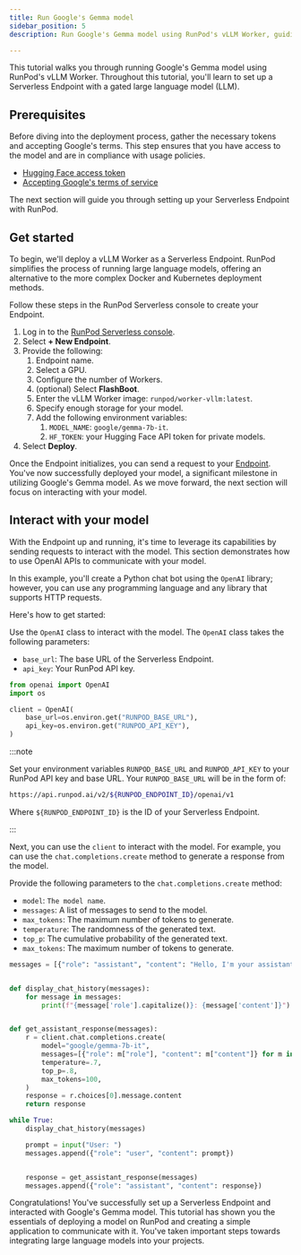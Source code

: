 ```yaml
---
title: Run Google's Gemma model
sidebar_position: 5
description: Run Google's Gemma model using RunPod's vLLM Worker, guiding you to set up a Serverless Endpoint with a gated large language model (LLM).

---
```


This tutorial walks you through running Google's Gemma model using RunPod's vLLM Worker.
Throughout this tutorial, you'll learn to set up a Serverless Endpoint with a gated large language model (LLM).

## Prerequisites

Before diving into the deployment process, gather the necessary tokens and accepting Google's terms.
This step ensures that you have access to the model and are in compliance with usage policies.

- [Hugging Face access token](https://huggingface.co/settings/tokens)
- [Accepting Google's terms of service](https://huggingface.co/google/gemma-7b)

The next section will guide you through setting up your Serverless Endpoint with RunPod.

## Get started

To begin, we'll deploy a vLLM Worker as a Serverless Endpoint.
RunPod simplifies the process of running large language models, offering an alternative to the more complex Docker and Kubernetes deployment methods.

Follow these steps in the RunPod Serverless console to create your Endpoint.

1. Log in to the [RunPod Serverless console](https://www.runpod.io/console/serverless).
2. Select **+ New Endpoint**.
3. Provide the following:
   1. Endpoint name.
   2. Select a GPU.
   3. Configure the number of Workers.
   4. (optional) Select **FlashBoot**.
   5. Enter the vLLM Worker image: `runpod/worker-vllm:latest`.
   6. Specify enough storage for your model.
   7. Add the following environment variables:
      1. `MODEL_NAME`: `google/gemma-7b-it`.
      2. `HF_TOKEN`: your Hugging Face API token for private models.
4. Select **Deploy**.

Once the Endpoint initializes, you can send a request to your [Endpoint](/serverless/endpoints/get-started).
You've now successfully deployed your model, a significant milestone in utilizing Google's Gemma model.
As we move forward, the next section will focus on interacting with your model.

## Interact with your model

With the Endpoint up and running, it's time to leverage its capabilities by sending requests to interact with the model.
This section demonstrates how to use OpenAI APIs to communicate with your model.

In this example, you'll create a Python chat bot using the `OpenAI` library; however, you can use any programming language and any library that supports HTTP requests.

Here's how to get started:

Use the `OpenAI` class to interact with the model. The `OpenAI` class takes the following parameters:

- `base_url`: The base URL of the Serverless Endpoint.
- `api_key`: Your RunPod API key.

```python
from openai import OpenAI
import os

client = OpenAI(
    base_url=os.environ.get("RUNPOD_BASE_URL"),
    api_key=os.environ.get("RUNPOD_API_KEY"),
)
```

:::note

Set your environment variables `RUNPOD_BASE_URL` and `RUNPOD_API_KEY` to your RunPod API key and base URL.
Your `RUNPOD_BASE_URL` will be in the form of:

```bash
https://api.runpod.ai/v2/${RUNPOD_ENDPOINT_ID}/openai/v1
```

Where `${RUNPOD_ENDPOINT_ID}` is the ID of your Serverless Endpoint.

:::

Next, you can use the `client` to interact with the model. For example, you can use the `chat.completions.create` method to generate a response from the model.

Provide the following parameters to the `chat.completions.create` method:

- `model`: `The model name`.
- `messages`: A list of messages to send to the model.
- `max_tokens`: The maximum number of tokens to generate.
- `temperature`: The randomness of the generated text.
- `top_p`: The cumulative probability of the generated text.
- `max_tokens`: The maximum number of tokens to generate.

```python
messages = [{"role": "assistant", "content": "Hello, I'm your assistant. How can I help you today?"}]


def display_chat_history(messages):
    for message in messages:
        print(f"{message['role'].capitalize()}: {message['content']}")


def get_assistant_response(messages):
    r = client.chat.completions.create(
        model="google/gemma-7b-it",
        messages=[{"role": m["role"], "content": m["content"]} for m in messages],
        temperature=.7,
        top_p=.8,
        max_tokens=100,
    )
    response = r.choices[0].message.content
    return response

while True:
    display_chat_history(messages)

    prompt = input("User: ")
    messages.append({"role": "user", "content": prompt})


    response = get_assistant_response(messages)
    messages.append({"role": "assistant", "content": response})
```

Congratulations!
You've successfully set up a Serverless Endpoint and interacted with Google's Gemma model.
This tutorial has shown you the essentials of deploying a model on RunPod and creating a simple application to communicate with it.
You've taken important steps towards integrating large language models into your projects.
